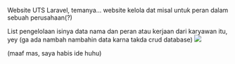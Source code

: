 <p>Website UTS Laravel, temanya... website kelola dat misal untuk peran dalam sebuah perusahaan(?)</p>

List pengelolaan isinya data nama dan peran atau kerjaan dari karyawan itu, yey (ga ada nambah nambahin data karna takda crud database)
<img class="w-48 h-48" src="https://i.pinimg.com/736x/38/6f/d1/386fd1db65695ff407dc1c47ae86fe96.jpg" >
<br>
<p>(maaf mas, saya habis ide huhu)</p>
